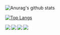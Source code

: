 ![Anurag's github stats](https://github-readme-stats.vercel.app/api?username=glours&count_private=true&show_icons=true&theme=tokyonight)

[![Top Langs](https://github-readme-stats.vercel.app/api/top-langs/?username=glours)](https://github.com/anuraghazra/github-readme-stats)

<a href="https://github.com/anuraghazra/github-readme-stats">
  <img align="left" src="https://github-readme-stats.vercel.app/api/pin/?username=docker&repo=compose-cli" />
</a>
<a href="https://github.com/anuraghazra/convoychat">
  <img align="left" src="https://github-readme-stats.vercel.app/api/pin/?username=docker&repo=awesome-compose" />
</a>
<a href="https://github.com/anuraghazra/convoychat">
  <img align="left" src="https://github-readme-stats.vercel.app/api/pin/?username=docker&repo=compose" />
</a>
<a href="https://github.com/anuraghazra/convoychat">
  <img align="left" src="https://github-readme-stats.vercel.app/api/pin/?username=compose-spec&repo=compose-ref" />
</a>
